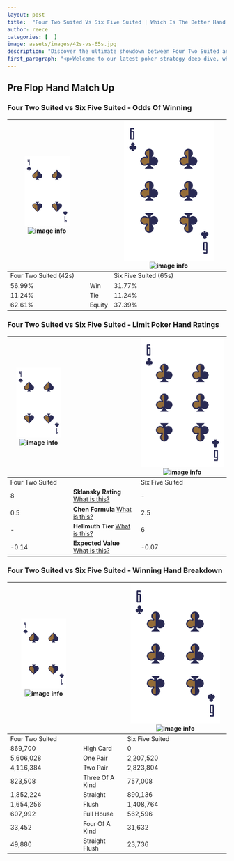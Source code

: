 ```yaml
---
layout: post
title:  "Four Two Suited Vs Six Five Suited | Which Is The Better Hand In Poker? A Complete Guide"
author: reece
categories: [  ]
image: assets/images/42s-vs-65s.jpg
description: "Discover the ultimate showdown between Four Two Suited and Six Five Suited in poker! Uncover the odds, strategies, and scenarios where one hand triumphs over the other. Get ready to up your poker game with this thrilling analysis."
first_paragraph: "<p>Welcome to our latest poker strategy deep dive, where we're pitting two distinct hands against each other in a high-stakes showdown: Four Two Suited vs Six Five Suited.</p><p>In the dynamic world of poker, every decision counts, and knowing which hand holds the upper hand is key to your success at the table.</p><p>In this article, we'll dissect these two hands, explore the scenarios where one dominates the other, and equip you with the knowledge to make strategic choices that can tip the odds in your favor.</p><p>Get ready to unravel the intriguing dynamics of these poker hands and elevate your game to new heights.</p>"
---
```




[comment]: # (sp0)

## Pre Flop Hand Match Up

<div class="table hand-ratings" markdown="1"> 



### Four Two Suited vs Six Five Suited - Odds Of Winning


    
| ![image info](assets/images/hand1/4.png) ![image info](assets/images/hand1/2s.png) |  | ![image info](assets/images/hand2/6.png) ![image info](assets/images/hand2/5s.png) |
| -------- | -------- | -------- |
| Four Two Suited (42s) |  | Six Five Suited (65s) |
| 56.99% | Win | 31.77% |
| 11.24% | Tie | 11.24% |
| 62.61% | Equity | 37.39% |




[comment]: # (sp1)



### Four Two Suited vs Six Five Suited - Limit Poker Hand Ratings


    
| ![image info](assets/images/hand1/4.png) ![image info](assets/images/hand1/2s.png) |  | ![image info](assets/images/hand2/6.png) ![image info](assets/images/hand2/5s.png) |
| -------- | -------- | -------- |
| Four Two Suited |  | Six Five Suited |
| 8 | **Sklansky Rating** [What is this?](/sklansky-rating-explained) | - |
| 0.5 | **Chen Formula** [What is this?](/chen-formula-explained) | 2.5 |
| - | **Hellmuth Tier** [What is this?](/Hellmuth-tier-explained) | 6 |
| -0.14 | **Expected Value** [What is this?](/expected-value-explained) | -0.07 |




[comment]: # (sp2)



### Four Two Suited vs Six Five Suited - Winning Hand Breakdown


    
| ![image info](assets/images/hand1/4.png) ![image info](assets/images/hand1/2s.png) |  | ![image info](assets/images/hand2/6.png) ![image info](assets/images/hand2/5s.png) |
| -------- | -------- | -------- |
| Four Two Suited |  | Six Five Suited |
| 869,700 | High Card | 0 |
| 5,606,028 | One Pair | 2,207,520 |
| 4,116,384 | Two Pair | 2,823,804 |
| 823,508 | Three Of A Kind | 757,008 |
| 1,852,224 | Straight | 890,136 |
| 1,654,256 | Flush | 1,408,764 |
| 607,992 | Full House | 562,596 |
| 33,452 | Four Of A Kind | 31,632 |
| 49,880 | Straight Flush | 23,736 |




[comment]: # (sp3)



</div>

[comment]: # (sp4)



[comment]: # (sp5)

